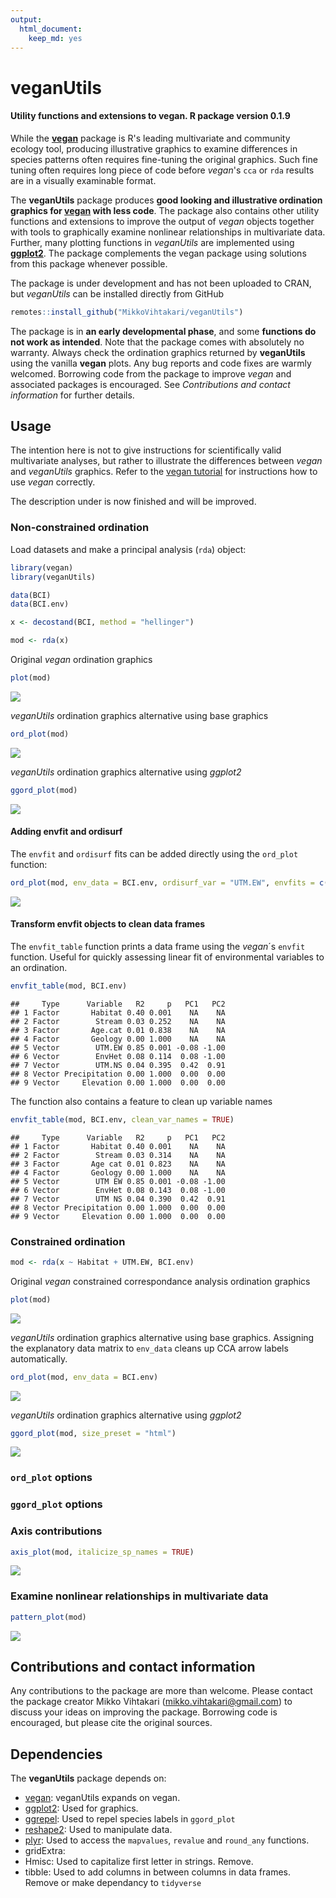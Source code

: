 ```yaml
---
output: 
  html_document: 
    keep_md: yes
---
```

# veganUtils
#### Utility functions and extensions to vegan. R package version 0.1.9

While the [**vegan**](https://cran.r-project.org/web/packages/vegan/) package is R's leading multivariate and community ecology tool, producing illustrative graphics to examine differences in species patterns often requires fine-tuning the original graphics. Such fine tuning often requires long piece of code before *vegan*'s `cca` or `rda` results are in a visually examinable format. 

The **veganUtils** package produces **good looking and illustrative ordination graphics for [vegan](https://cran.r-project.org/web/packages/vegan/) with less code**. The package also contains other utility functions and extensions to improve the output of *vegan* objects together with tools to graphically examine nonlinear relationships in multivariate data. Further, many plotting functions in *veganUtils* are implemented using [**ggplot2**](http://ggplot2.tidyverse.org/reference/). The package complements the vegan package using solutions from this package whenever possible.

The package is under development and has not been uploaded to CRAN, but *veganUtils* can be installed directly from GitHub


```r
remotes::install_github("MikkoVihtakari/veganUtils")
```

The package is in **an early developmental phase**, and some **functions do not work as intended**. Note that the package comes with absolutely no warranty. Always check the ordination graphics returned by **veganUtils** using the vanilla **vegan** plots. Any bug reports and code fixes are warmly welcomed. Borrowing code from the package to improve *vegan* and associated packages is encouraged. See *Contributions and contact information* for further details.

## Usage

The intention here is not to give instructions for scientifically valid multivariate analyses, but rather to illustrate the differences between *vegan* and *veganUtils* graphics. Refer to the [vegan tutorial](http://cc.oulu.fi/~jarioksa/opetus/metodi/vegantutor.pdf) for instructions how to use *vegan* correctly.

The description under is now finished and will be improved.

### Non-constrained ordination

Load datasets and make a principal analysis (`rda`) object:


```r
library(vegan)
library(veganUtils)

data(BCI)
data(BCI.env)

x <- decostand(BCI, method = "hellinger")

mod <- rda(x)
```

Original *vegan* ordination graphics


```r
plot(mod)
```

![](README_files/figure-html/unnamed-chunk-3-1.png)<!-- -->

*veganUtils* ordination graphics alternative using base graphics


```r
ord_plot(mod)
```

![](README_files/figure-html/unnamed-chunk-4-1.png)<!-- -->

*veganUtils* ordination graphics alternative using *ggplot2*


```r
ggord_plot(mod)
```

![](README_files/figure-html/unnamed-chunk-5-1.png)<!-- -->

#### Adding envfit and ordisurf 

The `envfit` and `ordisurf` fits can be added directly using the `ord_plot` function:


```r
ord_plot(mod, env_data = BCI.env, ordisurf_var = "UTM.EW", envfits = c("Habitat", "UTM.EW"))
```

![](README_files/figure-html/unnamed-chunk-6-1.png)<!-- -->

#### Transform envfit objects to clean data frames

The `envfit_table` function prints a data frame using the *vegan*´s `envfit` function. Useful for quickly assessing linear fit of environmental variables to an ordination.


```r
envfit_table(mod, BCI.env)
```

```
##     Type      Variable   R2     p   PC1   PC2
## 1 Factor       Habitat 0.40 0.001    NA    NA
## 2 Factor        Stream 0.03 0.252    NA    NA
## 3 Factor       Age.cat 0.01 0.838    NA    NA
## 4 Factor       Geology 0.00 1.000    NA    NA
## 5 Vector        UTM.EW 0.85 0.001 -0.08 -1.00
## 6 Vector        EnvHet 0.08 0.114  0.08 -1.00
## 7 Vector        UTM.NS 0.04 0.395  0.42  0.91
## 8 Vector Precipitation 0.00 1.000  0.00  0.00
## 9 Vector     Elevation 0.00 1.000  0.00  0.00
```

The function also contains a feature to clean up variable names


```r
envfit_table(mod, BCI.env, clean_var_names = TRUE)
```

```
##     Type      Variable   R2     p   PC1   PC2
## 1 Factor       Habitat 0.40 0.001    NA    NA
## 2 Factor        Stream 0.03 0.314    NA    NA
## 3 Factor       Age cat 0.01 0.823    NA    NA
## 4 Factor       Geology 0.00 1.000    NA    NA
## 5 Vector        UTM EW 0.85 0.001 -0.08 -1.00
## 6 Vector        EnvHet 0.08 0.143  0.08 -1.00
## 7 Vector        UTM NS 0.04 0.390  0.42  0.91
## 8 Vector Precipitation 0.00 1.000  0.00  0.00
## 9 Vector     Elevation 0.00 1.000  0.00  0.00
```

### Constrained ordination


```r
mod <- rda(x ~ Habitat + UTM.EW, BCI.env)
```

Original *vegan* constrained correspondance analysis ordination graphics


```r
plot(mod)
```

![](README_files/figure-html/unnamed-chunk-10-1.png)<!-- -->

*veganUtils* ordination graphics alternative using base graphics. Assigning the explanatory data matrix to `env_data` cleans up CCA arrow labels automatically. 


```r
ord_plot(mod, env_data = BCI.env)
```

![](README_files/figure-html/unnamed-chunk-11-1.png)<!-- -->

*veganUtils* ordination graphics alternative using *ggplot2*


```r
ggord_plot(mod, size_preset = "html")
```

![](README_files/figure-html/unnamed-chunk-12-1.png)<!-- -->

### `ord_plot` options

### `ggord_plot` options

### Axis contributions


```r
axis_plot(mod, italicize_sp_names = TRUE)
```

![](README_files/figure-html/unnamed-chunk-13-1.png)<!-- -->

### Examine nonlinear relationships in multivariate data


```r
pattern_plot(mod)
```

![](README_files/figure-html/unnamed-chunk-14-1.png)<!-- -->


## Contributions and contact information

Any contributions to the package are more than welcome. Please contact the package creator Mikko Vihtakari (<mikko.vihtakari@gmail.com>) to discuss your ideas on improving the package. Borrowing code is encouraged, but please cite the original sources. 

## Dependencies

The **veganUtils** package depends on:

- [vegan][vegan]: veganUtils expands on vegan.
- [ggplot2][ggplot2]: Used for graphics.
- [ggrepel][ggrepel]: Used to repel species labels in `ggord_plot`
- [reshape2][reshape2]: Used to manipulate data.
- [plyr][plyr]: Used to access the `mapvalues`, `revalue` and `round_any` functions.
- gridExtra:
- Hmisc: Used to capitalize first letter in strings. Remove.
- tibble: Used to add columns in between columns in data frames. Remove or make dependancy to `tidyverse`

[vegan]: https://cran.r-project.org/web/packages/vegan/
[ggplot2]: http://ggplot2.tidyverse.org/reference/
[ggrepel]: https://cran.r-project.org/web/packages/ggrepel/index.html
[reshape2]: https://cran.r-project.org/web/packages/reshape2/index.html
[plyr]: https://cran.r-project.org/web/packages/plyr/index.html
